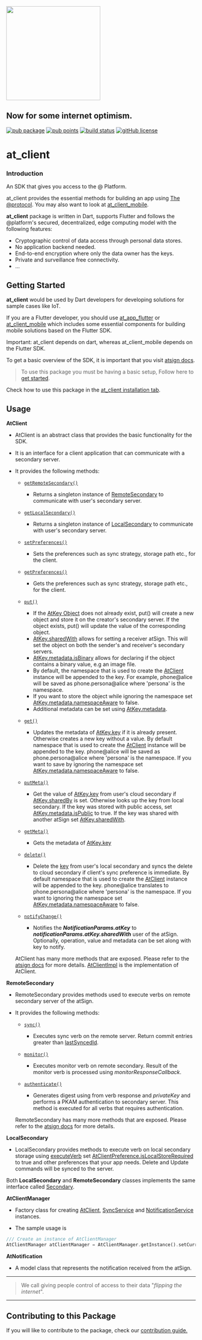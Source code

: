 <img width=250px src="https://atsign.dev/assets/img/@platform_logo_grey.svg?sanitize=true">

## Now for some internet optimism.

[![pub package](https://img.shields.io/pub/v/at_client_mobile)](https://pub.dev/packages/at_client_mobile) [![pub points](https://badges.bar/at_client_mobile/pub%20points)](https://pub.dev/packages/at_client_mobile/score) [![build status](https://github.com/atsign-foundation/at_client_sdk/actions/workflows/at_client_sdk.yaml/badge.svg?branch=trunk)](https://github.com/atsign-foundation/at_client_sdk/actions/workflows/at_client_sdk.yaml) [![gitHub license](https://img.shields.io/badge/license-BSD3-blue.svg)](./LICENSE)

# at_client

### Introduction

An SDK that gives you access to the @ Platform. 

at_client provides the essential methods for building an app using [The @protocol](https://atsign.com). You may also want to look at [at_client_mobile](https://pub.dev/packages/at_client_mobile).

**at_client** package is written in Dart, supports Flutter and follows the
@platform's secured, decentralized, edge computing model with the following features: 
- Cryptographic control of data access through personal data stores.
- No application backend needed.
- End-to-end encryption where only the data owner has the keys.
- Private and surveillance free connectivity.
- ... <!--- add package features here -->



## Getting Started

**at_client** would be used by Dart developers for developing solutions for sample cases like IoT. 

If you are a Flutter developer, you should use [at_app_flutter](https://github.com/atsign-foundation/at_app) or [at_client_mobile](https://github.com/atsign-foundation/at_client_sdk/tree/trunk/at_client_mobile) which includes some essential components for building mobile solutions based on the Flutter SDK.

Important: at_client depends on dart, whereas at_client_mobile depends on the Flutter SDK.



To get a basic overview of the SDK, it is important that you visit [atsign docs](https://atsign.dev/docs/overview/).

> To use this package you must be having a basic setup, Follow here to [get started](https://atsign.dev/docs/get-started/setup-your-env/).

Check how to use this package in the [at_client installation tab](https://pub.dev/packages/at_client/install).


## Usage

**AtClient**
  - AtClient is an abstract class that provides the basic functionality for the SDK.
  - It is an interface for a client application that can communicate with a secondary server.
  - It provides the following methods:
    
    - [`getRemoteSecondary()`]()
        
        - Returns a singleton instance of [RemoteSecondary](https://pub.dev/documentation/at_client/latest/at_client/RemoteSecondary-class.html) to communicate with user's secondary server.

    - [`getLocalSecondary()`]()

        - Returns a singleton instance of [LocalSecondary](https://pub.dev/documentation/at_client/latest/at_client/LocalSecondary-class.html) to communicate with user's secondary server.

    - [`setPreferences()`]()

        - Sets the preferences such as sync strategy, storage path etc., for the client.
        
    - [`getPreferences()`]()

        - Gets the preferences such as sync strategy, storage path etc., for the client.

    - [`put()`]()

       - If the [AtKey Object](https://pub.dev/documentation/at_commons/latest/at_commons/AtKey/key.html) does not already exist, put() will create a new object and store it on the creator's secondary server. If the object exists, put() will update the value of the corresponding object.
        - [AtKey.sharedWith](https://pub.dev/documentation/at_commons/latest/at_commons/AtKey/sharedWith.html) allows for setting a receiver atSign. This will set the object on both the sender's and receiver's secondary servers.
        -  [AtKey.metadata.isBinary](https://pub.dev/documentation/at_commons/latest/at_commons/Metadata/isBinary.html) allows for declaring if the object contains a binary value, e.g an image file. 
        -  By default, the namespace that is used to create the [AtClient](https://pub.dev/documentation/at_client/latest/at_client/AtClient-class.html) instance will be appended to the key. For example, phone@alice will be saved as phone.persona@alice where 'persona' is the namespace.
        -  If you want to store the object while ignoring the namespace set [AtKey.metadata.namespaceAware](https://pub.dev/documentation/at_commons/latest/at_commons/Metadata/namespaceAware.html) to false. 
        -  Additional metadata can be set using [AtKey.metadata](https://pub.dev/documentation/at_commons/latest/at_commons/Metadata-class.html).

    - [`get()`]()

        - Updates the metadata of [AtKey.key](https://pub.dev/documentation/at_commons/latest/at_commons/AtKey/key.html) if it is already present. Otherwise creates a new key without a value. By default namespace that is used to create the [AtClient](https://pub.dev/documentation/at_client/latest/at_client/AtClient-class.html) instance will be appended to the key. phone@alice will be saved as phone.persona@alice where 'persona' is the namespace. If you want to save by ignoring the namespace set [AtKey.metadata.namespaceAware](https://pub.dev/documentation/at_commons/latest/at_commons/Metadata/namespaceAware.html) to false.

    - [`putMeta()`]()

        - Get the value of [AtKey.key](https://pub.dev/documentation/at_commons/latest/at_commons/AtKey/key.html) from user's cloud secondary if [AtKey.sharedBy](https://pub.dev/documentation/at_commons/latest/at_commons/AtKey/sharedBy.html) is set. Otherwise looks up the key from local secondary. If the key was stored with public access, set [AtKey.metadata.isPublic](https://pub.dev/documentation/at_commons/latest/at_commons/Metadata/isPublic.html) to true. If the key was shared with another atSign set [AtKey.sharedWith](https://pub.dev/documentation/at_commons/latest/at_commons/AtKey/sharedBy.html).

    - [`getMeta()`]()

        - Gets the metadata of [AtKey.key](https://pub.dev/documentation/at_commons/latest/at_commons/AtKey/key.html)

    - [`delete()`]()

        - Delete the [key](https://pub.dev/documentation/at_commons/latest/at_commons/AtKey-class.html) from user's local secondary and syncs the delete to cloud secondary if client's sync preference is immediate. By default namespace that is used to create the [AtClient](https://pub.dev/documentation/at_client/latest/at_client/AtClient-class.html) instance will be appended to the key. phone@alice translates to phone.persona@alice where 'persona' is the namespace. If you want to ignoring the namespace set [AtKey.metadata.namespaceAware](https://pub.dev/documentation/at_commons/latest/at_commons/Metadata/namespaceAware.html) to false.

    - [`notifyChange()`]()

        - Notifies the ***NotificationParams.atKey*** to ***notificationParams.atKey.sharedWith*** user of the atSign. Optionally, operation, value and metadata can be set along with key to notify.

    AtClient has many more methods that are exposed. Please refer to the [atsign docs](https://pub.dev/documentation/at_client/latest/at_client/AtClient-class.html) for more details. [AtClientImpl](https://pub.dev/documentation/at_client/latest/at_client/AtClientImpl-class.html) is the implementation of AtClient.


**RemoteSecondary**

  - RemoteSecondary provides methods used to execute verbs on remote secondary server of the atSign.
  
  - It provides the following methods:
    
    - [`sync()`]()

        - Executes sync verb on the remote server. Return commit entries greater than [lastSyncedId]().

    - [`monitor()`]()

        - Executes monitor verb on remote secondary. Result of the monitor verb is processed using *monitorResponseCallback*.

    - [`authenticate()`]()

        - Generates digest using from verb response and *privateKey* and performs a PKAM authentication to secondary server. This method is executed for all verbs that requires authentication.

    RemoteSecondary has many more methods that are exposed. Please refer to the [atsign docs](https://pub.dev/documentation/at_client/latest/at_client/RemoteSecondary-class.html) for more details.

**LocalSecondary**

  - LocalSecondary provides methods to execute verb on local secondary storage using [executeVerb]() set [AtClientPreference.isLocalStoreRequired]() to true and other preferences that your app needs. Delete and Update commands will be synced to the server.

  Both **LocalSecondary** and **RemoteSecondary** classes implements the same interface called [Secondary]().

**AtClientManager**

  - Factory class for creating [AtClient](#:~:text=AtClient), [SyncService](https://pub.dev/documentation/at_client/latest/at_client/SyncService-class.html) and [NotificationService](https://pub.dev/documentation/at_client/latest/at_client/NotificationService-class.html) instances.

  - The sample usage is
  
  ```dart
  /// Create an instance of AtClientManager
  AtClientManager atClientManager = AtClientManager.getInstance().setCurrentAtSign(atSign, appNamespace, atClientPreferences);
  ```

**AtNotification**

  - A model class that represents the notification received from the atSign.
---

  > We call giving people control of access to their data "*flipping the internet*".

---

 ## Contributing to this Package
 
  If you will like to contribute to the package, check our [contribution guide.](https://github.com/atsign-foundation/at_widgets/blob/trunk/CONTRIBUTING.md)
